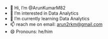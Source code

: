 - 👋 Hi, I’m @ArunKumarM82
- 👀 I’m interested in Data Analytics
- 🌱 I’m currently learning Data Analytics
- 📫 reach me on email: arun2rkm@gmail.com
- 😄 Pronouns: he/him
